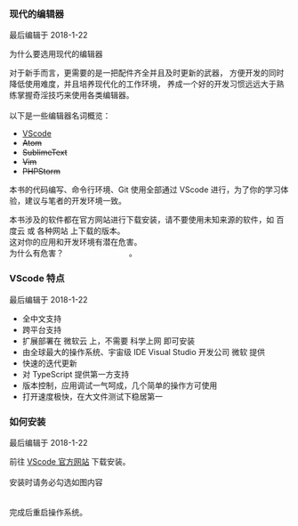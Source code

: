 <div class="container-fluid">
    <div class="card card-cascade my-5 hoverable">
        <div class="view gradient-card-header indigo">
            <h3 class="h3-responsive">现代的编辑器</h3>
            <p>最后编辑于 2018-1-22</p>
        </div>
        <div class="card info-color text-center z-depth-2">
            <div class="card-body">
                <p class="white-text mb-0">
                    为什么要选用现代的编辑器
                </p>
            </div>
        </div>
        <div class="card-body">
            <p class="card-text">
                <span class="h4-responsive">
                    对于新手而言，更需要的是一把配件齐全并且及时更新的武器，
                    方便开发的同时降低使用难度，并且培养现代化的工作环境，
                    养成一个好的开发习惯远远大于熟练掌握奇淫技巧来使用各类编辑器。
                    <br><br>
                    以下是一些编辑器名词概览：
                    <ul>
                        <li><a href="https://code.visualstudio.com/" rel="noopener noreferrer" target="_black">VScode</a></li>
                        <li><del>Atom</del></li>
                        <li><del>SublimeText</del></li>
                        <li><del>Vim</del></li>
                        <li><del>PHPStorm</del></li>
                    </ul>
                    本书的代码编写、命令行环境、Git 使用全部通过 VScode 进行，为了你的学习体验，建议与笔者的开发环境一致。
                </span>
            </p>
        </div>
        <div class="card red lighten-1 z-depth-2">
            <div class="card-body">
                <p class="white-text mb-0">
                    本书涉及的软件都在官方网站进行下载安装，请不要使用未知来源的软件，如 百度云 或 各种网站 上下载的版本。
                    <br>
                    这对你的应用和开发环境有潜在危害。
                    <br>
                    为什么有危害？ <a href="https://weibo.com/p/1001603888503866975286" rel="noopener noreferrer" target="_black" style="color:#fff">XcodeGhost 事件</a>。
                </p>
            </div>
        </div>
    </div>
    <div class="card card-cascade my-5 hoverable">
        <div class="view gradient-card-header indigo">
            <h3 class="h3-responsive">VScode 特点</h3>
            <p>最后编辑于 2018-1-22</p>
        </div>
        <div class="card-body">
            <p class="card-text">
                <span class="h4-responsive">
                    <ul>
                        <li>全中文支持</li>
                        <li>跨平台支持</li>
                        <li>扩展部署在 微软云 上，不需要 科学上网 即可安装</li>
                        <li>由全球最大的操作系统、宇宙级 IDE Visual Studio 开发公司 微软 提供</li>
                        <li>快速的迭代更新</li>
                        <li>对 TypeScript 提供第一方支持</li>
                        <li>版本控制，应用调试一气呵成，几个简单的操作方可使用</li>
                        <li>打开速度极快，在大文件测试下稳居第一</li>
                    </ul>
                </span>
            </p>
        </div>
    </div>
    <div class="card card-cascade my-5 hoverable">
        <div class="view gradient-card-header indigo">
            <h3 class="h3-responsive">如何安装</h3>
            <p>最后编辑于 2018-1-22</p>
        </div>
        <div class="card-body">
            <p class="card-text">
                <span class="h4-responsive">
                    前往 <a href="https://code.visualstudio.com/" rel="noopener noreferrer" target="_black">VScode 官方网站</a> 下载安装。
                    <br><br>
                    安装时请务必勾选如图内容
                    <br><br>
                    <img src="https://box.kancloud.cn/6b6c5265735e2c264d0308d293005818_503x389.png" alt="">
                    <br><br>
                    完成后重启操作系统。
                </span>
            </p>
        </div>
    </div>
</div>
